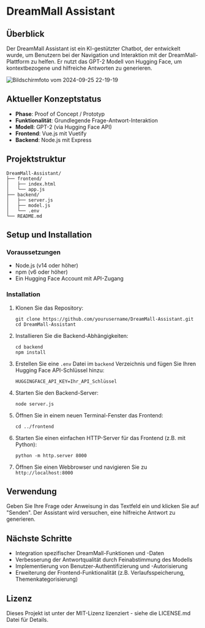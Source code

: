 # DreamMall Assistant

## Überblick
Der DreamMall Assistant ist ein KI-gestützter Chatbot, der entwickelt wurde, um Benutzern bei der Navigation und Interaktion mit der DreamMall-Plattform zu helfen. Er nutzt das GPT-2 Modell von Hugging Face, um kontextbezogene und hilfreiche Antworten zu generieren.

![Bildschirmfoto vom 2024-09-25 22-19-19](https://github.com/user-attachments/assets/8ad6ba36-b28c-4af3-8c58-bcd2e73a3705)


## Aktueller Konzeptstatus
- **Phase**: Proof of Concept / Prototyp
- **Funktionalität**: Grundlegende Frage-Antwort-Interaktion
- **Modell**: GPT-2 (via Hugging Face API)
- **Frontend**: Vue.js mit Vuetify
- **Backend**: Node.js mit Express

## Projektstruktur
```
DreamMall-Assistant/
├── frontend/
│   ├── index.html
│   └── app.js
├── backend/
│   ├── server.js
│   ├── model.js
│   └── .env
└── README.md
```

## Setup und Installation

### Voraussetzungen
- Node.js (v14 oder höher)
- npm (v6 oder höher)
- Ein Hugging Face Account mit API-Zugang

### Installation
1. Klonen Sie das Repository:
   ```
   git clone https://github.com/yourusername/DreamMall-Assistant.git
   cd DreamMall-Assistant
   ```

2. Installieren Sie die Backend-Abhängigkeiten:
   ```
   cd backend
   npm install
   ```

3. Erstellen Sie eine `.env` Datei im `backend` Verzeichnis und fügen Sie Ihren Hugging Face API-Schlüssel hinzu:
   ```
   HUGGINGFACE_API_KEY=Ihr_API_Schlüssel
   ```

4. Starten Sie den Backend-Server:
   ```
   node server.js
   ```

5. Öffnen Sie in einem neuen Terminal-Fenster das Frontend:
   ```
   cd ../frontend
   ```

6. Starten Sie einen einfachen HTTP-Server für das Frontend (z.B. mit Python):
   ```
   python -m http.server 8000
   ```

7. Öffnen Sie einen Webbrowser und navigieren Sie zu `http://localhost:8000`

## Verwendung
Geben Sie Ihre Frage oder Anweisung in das Textfeld ein und klicken Sie auf "Senden". Der Assistant wird versuchen, eine hilfreiche Antwort zu generieren.

## Nächste Schritte
- Integration spezifischer DreamMall-Funktionen und -Daten
- Verbesserung der Antwortqualität durch Feinabstimmung des Modells
- Implementierung von Benutzer-Authentifizierung und -Autorisierung
- Erweiterung der Frontend-Funktionalität (z.B. Verlaufsspeicherung, Themenkategorisierung)

## Lizenz
Dieses Projekt ist unter der MIT-Lizenz lizenziert - siehe die LICENSE.md Datei für Details.

